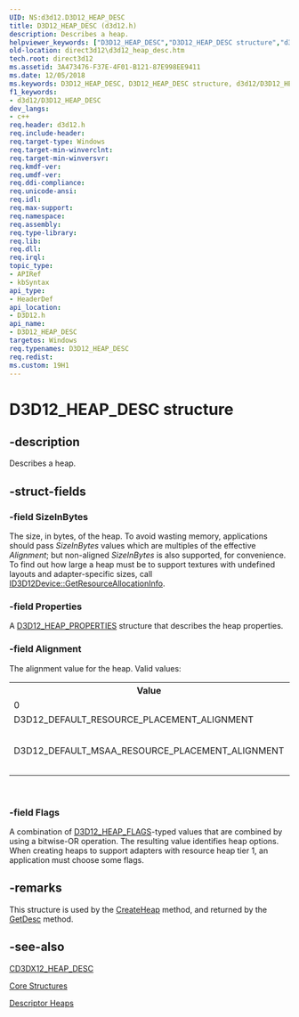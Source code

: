 ```yaml
---
UID: NS:d3d12.D3D12_HEAP_DESC
title: D3D12_HEAP_DESC (d3d12.h)
description: Describes a heap.
helpviewer_keywords: ["D3D12_HEAP_DESC","D3D12_HEAP_DESC structure","d3d12/D3D12_HEAP_DESC","direct3d12.d3d12_heap_desc"]
old-location: direct3d12\d3d12_heap_desc.htm
tech.root: direct3d12
ms.assetid: 3A473476-F37E-4F01-B121-87E998EE9411
ms.date: 12/05/2018
ms.keywords: D3D12_HEAP_DESC, D3D12_HEAP_DESC structure, d3d12/D3D12_HEAP_DESC, direct3d12.d3d12_heap_desc
f1_keywords:
- d3d12/D3D12_HEAP_DESC
dev_langs:
- c++
req.header: d3d12.h
req.include-header: 
req.target-type: Windows
req.target-min-winverclnt: 
req.target-min-winversvr: 
req.kmdf-ver: 
req.umdf-ver: 
req.ddi-compliance: 
req.unicode-ansi: 
req.idl: 
req.max-support: 
req.namespace: 
req.assembly: 
req.type-library: 
req.lib: 
req.dll: 
req.irql: 
topic_type:
- APIRef
- kbSyntax
api_type:
- HeaderDef
api_location:
- D3D12.h
api_name:
- D3D12_HEAP_DESC
targetos: Windows
req.typenames: D3D12_HEAP_DESC
req.redist: 
ms.custom: 19H1
---
```


# D3D12_HEAP_DESC structure


## -description


Describes a heap.


## -struct-fields




### -field SizeInBytes

The size, in bytes, of the heap.
            To avoid wasting memory, applications should pass <i>SizeInBytes</i> values which are multiples of the effective <i>Alignment</i>;
            but non-aligned <i>SizeInBytes</i> is also supported, for convenience.
            To find out how large a heap must be to support textures with undefined layouts and adapter-specific sizes, call <a href="https://docs.microsoft.com/windows/desktop/api/d3d12/nf-d3d12-id3d12device-getresourceallocationinfo">ID3D12Device::GetResourceAllocationInfo</a>.
          


### -field Properties

A <a href="https://docs.microsoft.com/windows/desktop/api/d3d12/ns-d3d12-d3d12_heap_properties">D3D12_HEAP_PROPERTIES</a> structure that describes the heap properties.
          


### -field Alignment

The alignment value for the heap.  Valid values:
            

<table>
<tr>
<th>Value</th>
<th>Description</th>
</tr>
<tr>
<td>0
                </td>
<td>An alias for 64KB.
                </td>
</tr>
<tr>
<td>D3D12_DEFAULT_RESOURCE_PLACEMENT_ALIGNMENT
                </td>
<td>#defined as 64KB.
                </td>
</tr>
<tr>
<td>D3D12_DEFAULT_MSAA_RESOURCE_PLACEMENT_ALIGNMENT
                </td>
<td>#defined as 4MB.
                  An application must decide whether the heap will contain multi-sample anti-aliasing (MSAA), in which case, the application must choose D3D12_DEFAULT_MSAA_RESOURCE_PLACEMENT_ALIGNMENT.
                </td>
</tr>
</table>
 


### -field Flags

A combination of <a href="https://docs.microsoft.com/windows/desktop/api/d3d12/ne-d3d12-d3d12_heap_flags">D3D12_HEAP_FLAGS</a>-typed values that are combined by using a bitwise-OR operation.
            The resulting value identifies heap options.
            When creating heaps to support adapters with resource heap tier 1, an application must choose some flags.
          


## -remarks



This structure is used by the <a href="https://docs.microsoft.com/windows/desktop/api/d3d12/nf-d3d12-id3d12device-createheap">CreateHeap</a> method, and returned by the <a href="https://docs.microsoft.com/windows/desktop/direct3d12/id3d12heap-getdesc">GetDesc</a> method.
      




## -see-also




<a href="https://docs.microsoft.com/windows/desktop/direct3d12/cd3dx12-heap-desc">CD3DX12_HEAP_DESC</a>



<a href="https://docs.microsoft.com/windows/desktop/direct3d12/direct3d-12-structures">Core Structures</a>



<a href="https://docs.microsoft.com/windows/desktop/direct3d12/descriptor-heaps">Descriptor Heaps</a>
 

 

